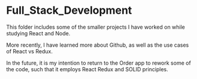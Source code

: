 # Full_Stack_Development

This folder includes some of the smaller projects I have worked on while studying React and Node.

More recently, I have learned more about Github, as well as the use cases of React vs Redux.

In the future, it is my intention to return to the Order app to rework some of the code, such that it employs React Redux and SOLID principles.
